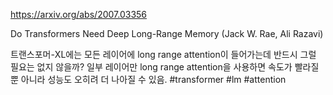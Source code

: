 https://arxiv.org/abs/2007.03356

Do Transformers Need Deep Long-Range Memory (Jack W. Rae, Ali Razavi)

트랜스포머-XL에는 모든 레이어에 long range attention이 들어가는데 반드시 그럴 필요는 없지 않을까? 일부 레이어만 long range attention을 사용하면 속도가 빨라질 뿐 아니라 성능도 오히려 더 나아질 수 있음. #transformer #lm #attention